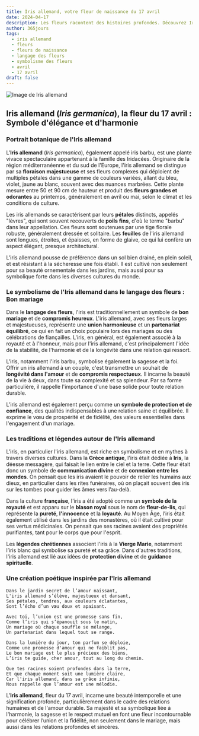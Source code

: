 ```yaml
---
title: Iris allemand, votre fleur de naissance du 17 avril
date: 2024-04-17
description: Les fleurs racontent des histoires profondes. Découvrez Iris allemand, votre fleur de naissance du 17 avril, ses symboles et récits fascinants. Plongez dans sa signification et son langage unique dans l'art floral.
author: 365jours
tags:
  - iris allemand
  - fleurs
  - fleurs de naissance
  - langage des fleurs
  - symbolisme des fleurs
  - avril
  - 17 avril
draft: false
---
```




![Image de Iris allemand](https://cdn.pixabay.com/photo/2018/06/10/19/12/iris-3467097_960_720.jpg#center)


## Iris allemand (_Iris germanica_), la fleur du 17 avril : Symbole d'élégance et d'harmonie

### Portrait botanique de l'Iris allemand

L'**Iris allemand** (_Iris germanica_), également appelé iris barbu, est une plante vivace spectaculaire appartenant à la famille des Iridacées. Originaire de la région méditerranéenne et du sud de l'Europe, l'iris allemand se distingue par sa **floraison majestueuse** et ses fleurs complexes qui déploient de multiples pétales dans une gamme de couleurs variées, allant du bleu, violet, jaune au blanc, souvent avec des nuances marbrées. Cette plante mesure entre 50 et 90 cm de hauteur et produit des **fleurs grandes et odorantes** au printemps, généralement en avril ou mai, selon le climat et les conditions de culture.

Les iris allemands se caractérisent par leurs **pétales** distincts, appelés "lèvres", qui sont souvent recouverts de **poils fins**, d'où le terme "barbu" dans leur appellation. Ces fleurs sont soutenues par une tige florale robuste, généralement dressée et solitaire. Les **feuilles** de l'iris allemand sont longues, étroites, et épaisses, en forme de glaive, ce qui lui confère un aspect élégant, presque architectural.

L'iris allemand pousse de préférence dans un sol bien drainé, en plein soleil, et est résistant à la sécheresse une fois établi. Il est cultivé non seulement pour sa beauté ornementale dans les jardins, mais aussi pour sa symbolique forte dans les diverses cultures du monde.

### Le symbolisme de l'Iris allemand dans le langage des fleurs : Bon mariage

Dans le **langage des fleurs**, l'iris est traditionnellement un symbole de **bon mariage** et de **compromis heureux**. L'iris allemand, avec ses fleurs larges et majestueuses, représente une **union harmonieuse** et un **partenariat équilibré**, ce qui en fait un choix populaire lors des mariages ou des célébrations de fiançailles. L'iris, en général, est également associé à la royauté et à l'honneur, mais pour l'iris allemand, c'est principalement l'idée de la stabilité, de l'harmonie et de la longévité dans une relation qui ressort.

L'iris, notamment l'iris barbu, symbolise également la sagesse et la foi. Offrir un iris allemand à un couple, c'est transmettre un souhait de **longévité dans l'amour** et de **compromis respectueux**. Il incarne la beauté de la vie à deux, dans toute sa complexité et sa splendeur. Par sa forme particulière, il rappelle l'importance d'une base solide pour toute relation durable.

L’iris allemand est également perçu comme un **symbole de protection et de confiance**, des qualités indispensables à une relation saine et équilibrée. Il exprime le vœu de prospérité et de fidélité, des valeurs essentielles dans l'engagement d'un mariage.

### Les traditions et légendes autour de l'Iris allemand

L'iris, en particulier l'iris allemand, est riche en symbolisme et en mythes à travers diverses cultures. Dans la **Grèce antique**, l'iris était dédiée à **Iris**, la déesse messagère, qui faisait le lien entre le ciel et la terre. Cette fleur était donc un symbole de **communication divine** et de **connexion entre les mondes**. On pensait que les iris avaient le pouvoir de relier les humains aux dieux, en particulier dans les rites funéraires, où on plaçait souvent des iris sur les tombes pour guider les âmes vers l’au-delà.

Dans la culture **française**, l'iris a été adopté comme un **symbole de la royauté** et est apparu sur le **blason royal** sous le nom de **fleur-de-lis**, qui représente la **pureté**, **l'innocence** et la **loyauté**. Au Moyen Âge, l’iris était également utilisé dans les jardins des monastères, où il était cultivé pour ses vertus médicinales. On pensait que ses racines avaient des propriétés purifiantes, tant pour le corps que pour l'esprit.

Les **légendes chrétiennes** associent l'iris à la **Vierge Marie**, notamment l’iris blanc qui symbolise sa pureté et sa grâce. Dans d'autres traditions, l'iris allemand est lié aux idées de **protection divine** et de **guidance spirituelle**.

### Une création poétique inspirée par l'Iris allemand

```
Dans le jardin secret de l’amour naissant,  
L'iris allemand s’élève, majestueux et dansant,  
Ses pétales, tendres, aux couleurs éclatantes,  
Sont l’écho d’un vœu doux et apaisant.

Avec toi, l’union est une promesse sans fin,  
Comme l’iris qui s’épanouit sous le matin,  
Un mariage où chaque souffle se mélange,  
Un partenariat dans lequel tout se range.

Dans la lumière du jour, ton parfum se déploie,  
Comme une promesse d'amour qui ne faiblit pas,  
Le bon mariage est le plus précieux des biens,  
L’iris te guide, cher amour, tout au long du chemin.

Que tes racines soient profondes dans la terre,  
Et que chaque moment soit une lumière claire,  
Car l'iris allemand, dans sa grâce infinie,  
Nous rappelle que l’amour est une mélodie.
```

L'**Iris allemand**, fleur du 17 avril, incarne une beauté intemporelle et une signification profonde, particulièrement dans le cadre des relations humaines et de l'amour durable. Sa majesté et sa symbolique liée à l'harmonie, la sagesse et le respect mutuel en font une fleur incontournable pour célébrer l’union et la fidélité, non seulement dans le mariage, mais aussi dans les relations profondes et sincères.